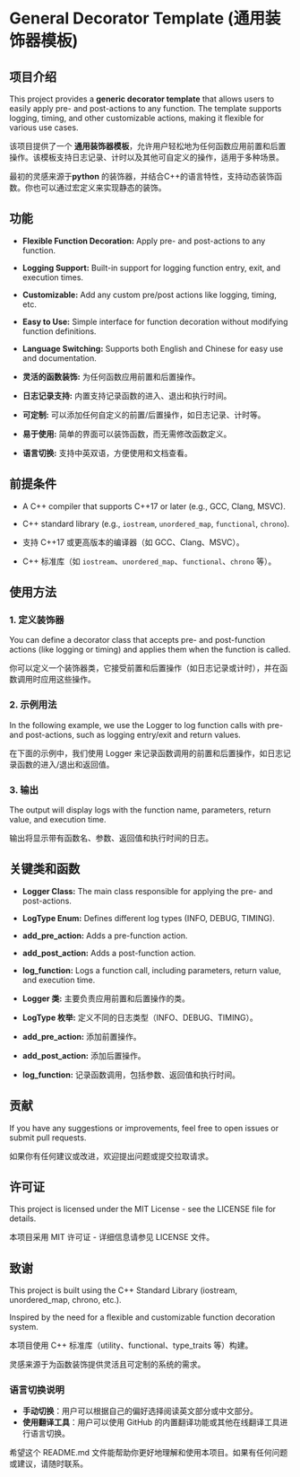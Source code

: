 # General Decorator Template (通用装饰器模板)

## 项目介绍

This project provides a **generic decorator template** that allows users to easily apply pre- and post-actions to any function. The template supports logging, timing, and other customizable actions, making it flexible for various use cases.

该项目提供了一个 **通用装饰器模板**，允许用户轻松地为任何函数应用前置和后置操作。该模板支持日志记录、计时以及其他可自定义的操作，适用于多种场景。

最初的灵感来源于**python** 的装饰器，并结合C++的语言特性，支持动态装饰函数。你也可以通过宏定义来实现静态的装饰。

## 功能

- **Flexible Function Decoration:** Apply pre- and post-actions to any function.
- **Logging Support:** Built-in support for logging function entry, exit, and execution times.
- **Customizable:** Add any custom pre/post actions like logging, timing, etc.
- **Easy to Use:** Simple interface for function decoration without modifying function definitions.
- **Language Switching:** Supports both English and Chinese for easy use and documentation.

- **灵活的函数装饰:** 为任何函数应用前置和后置操作。
- **日志记录支持:** 内置支持记录函数的进入、退出和执行时间。
- **可定制:** 可以添加任何自定义的前置/后置操作，如日志记录、计时等。
- **易于使用:** 简单的界面可以装饰函数，而无需修改函数定义。
- **语言切换:** 支持中英双语，方便使用和文档查看。

## 前提条件

- A C++ compiler that supports C++17 or later (e.g., GCC, Clang, MSVC).
- C++ standard library (e.g., `iostream`, `unordered_map`, `functional`, `chrono`).

- 支持 C++17 或更高版本的编译器（如 GCC、Clang、MSVC）。
- C++ 标准库（如 `iostream`、`unordered_map`、`functional`、`chrono` 等）。

## 使用方法

### 1. 定义装饰器

You can define a decorator class that accepts pre- and post-function actions (like logging or timing) and applies them when the function is called.

你可以定义一个装饰器类，它接受前置和后置操作（如日志记录或计时），并在函数调用时应用这些操作。

### 2. 示例用法

In the following example, we use the Logger to log function calls with pre- and post-actions, such as logging entry/exit and return values.

在下面的示例中，我们使用 Logger 来记录函数调用的前置和后置操作，如日志记录函数的进入/退出和返回值。

### 3. 输出

The output will display logs with the function name, parameters, return value, and execution time.

输出将显示带有函数名、参数、返回值和执行时间的日志。

## 关键类和函数

- **Logger Class:** The main class responsible for applying the pre- and post-actions.
- **LogType Enum:** Defines different log types (INFO, DEBUG, TIMING).
- **add_pre_action:** Adds a pre-function action.
- **add_post_action:** Adds a post-function action.
- **log_function:** Logs a function call, including parameters, return value, and execution time.

- **Logger 类:** 主要负责应用前置和后置操作的类。
- **LogType 枚举:** 定义不同的日志类型（INFO、DEBUG、TIMING）。
- **add_pre_action:** 添加前置操作。
- **add_post_action:** 添加后置操作。
- **log_function:** 记录函数调用，包括参数、返回值和执行时间。

## 贡献

If you have any suggestions or improvements, feel free to open issues or submit pull requests.

如果你有任何建议或改进，欢迎提出问题或提交拉取请求。

## 许可证

This project is licensed under the MIT License - see the LICENSE file for details.

本项目采用 MIT 许可证 - 详细信息请参见 LICENSE 文件。

## 致谢

This project is built using the C++ Standard Library (iostream, unordered_map, chrono, etc.).

Inspired by the need for a flexible and customizable function decoration system.

本项目使用 C++ 标准库（utility、functional、type_traits 等）构建。

灵感来源于为函数装饰提供灵活且可定制的系统的需求。

### 语言切换说明

- **手动切换**：用户可以根据自己的偏好选择阅读英文部分或中文部分。
- **使用翻译工具**：用户可以使用 GitHub 的内置翻译功能或其他在线翻译工具进行语言切换。

希望这个 README.md 文件能帮助你更好地理解和使用本项目。如果有任何问题或建议，请随时联系。

